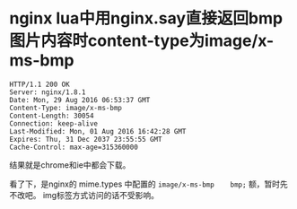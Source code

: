 
# nginx lua中用nginx.say直接返回bmp图片内容时content-type为image/x-ms-bmp
```
HTTP/1.1 200 OK
Server: nginx/1.8.1
Date: Mon, 29 Aug 2016 06:53:37 GMT
Content-Type: image/x-ms-bmp
Content-Length: 30054
Connection: keep-alive
Last-Modified: Mon, 01 Aug 2016 16:42:28 GMT
Expires: Thu, 31 Dec 2037 23:55:55 GMT
Cache-Control: max-age=315360000
```

结果就是chrome和ie中都会下载。

看了下，是nginx的 mime.types 中配置的 `image/x-ms-bmp    bmp;` 
额，暂时先不改吧。 img标签方式访问的话不受影响。
